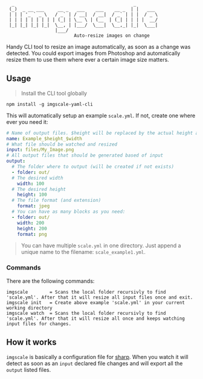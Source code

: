 ```
  _                                            _        
 (_)  _ __ ___     __ _   ___    ___    __ _  | |   ___ 
 | | | '_ ` _ \   / _` | / __|  / __|  / _` | | |  / _ \
 | | | | | | | | | (_| | \__ \ | (__  | (_| | | | |  __/
 |_| |_| |_| |_|  \__, | |___/  \___|  \__,_| |_|  \___|
                  |___/                                  
                         Auto-resize images on change
```

Handy CLI tool to resize an image automatically, as soon as a change was detected.
You could export images from Photoshop and automatically resize them to use them where ever a certain image size matters.

## Usage
> Install the CLI tool globally

```
npm install -g imgscale-yaml-cli
```
This will automatically setup an example `scale.yml`. If not, create one where ever you need it:
```YAML
# Name of output files. $height will be replaced by the actual height and same with $width
name: Example_$height_$width
# What file should be watched and resized
input: files/My_Image.png
# All output files that should be generated based of input
output:
  # The folder where to output (will be created if not exists)
  - folder: out/
  # The desired width
    width: 100
  # The desired height
    height: 100
  # The file format (and extension)
    format: jpeg
  # You can have as many blocks as you need:
  - folder: out/
    width: 200
    height: 200
    format: png
```

> You can have multiple `scale.yml` in one directory. Just append a unique name to the filename: `scale_example1.yml`.

### Commands
There are the following commands:
```
imgscale        = Scans the local folder recursivly to find 'scale.yml'. After that it will resize all input files once and exit.
imgscale init   = Create above example 'scale.yml' in your current working directory
imgscale watch  = Scans the local folder recursivly to find 'scale.yml'. After that it will resize all once and keeps watching input files for changes.
```

## How it works
`imgscale` is basically a configuration file for [sharp](https://www.npmjs.com/package/sharp).
When you watch it will detect as soon as an `input` declared file changes and will export all the `output` listed files.
